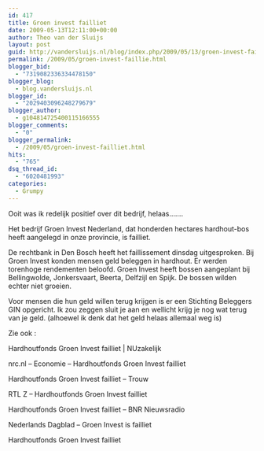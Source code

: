 ```yaml
---
id: 417
title: Groen invest failliet
date: 2009-05-13T12:11:00+00:00
author: Theo van der Sluijs
layout: post
guid: http://vandersluijs.nl/blog/index.php/2009/05/13/groen-invest-faillie/
permalink: /2009/05/groen-invest-faillie.html
blogger_bid:
  - "7319082336334478150"
blogger_blog:
  - blog.vandersluijs.nl
blogger_id:
  - "2029403096248279679"
blogger_author:
  - g104814725400115166555
blogger_comments:
  - "0"
blogger_permalink:
  - /2009/05/groen-invest-failliet.html
hits:
  - "765"
dsq_thread_id:
  - "6020481993"
categories:
  - Grumpy
---
```

Ooit was ik redelijk positief over dit bedrijf, helaas…….

Het bedrijf Groen Invest Nederland, dat honderden hectares hardhout-bos heeft aangelegd in onze provincie, is failliet.

De rechtbank in Den Bosch heeft het faillissement dinsdag uitgesproken. Bij Groen Invest konden mensen geld beleggen in hardhout. Er werden torenhoge rendementen beloofd. Groen Invest heeft bossen aangeplant bij Bellingwolde, Jonkersvaart, Beerta, Delfzijl en Spijk. De bossen wilden echter niet groeien.

Voor mensen die hun geld willen terug krijgen is er een Stichting Beleggers GIN opgericht. Ik zou zeggen sluit je aan en wellicht krijg je nog wat terug van je geld. (alhoewel ik denk dat het geld helaas allemaal weg is)

Zie ook :

Hardhoutfonds Groen Invest failliet | NUzakelijk

nrc.nl &#8211; Economie &#8211; Hardhoutfonds Groen Invest failliet

Hardhoutfonds Groen Invest failliet &#8211; Trouw

RTL Z &#8211; Hardhoutfonds Groen Invest failliet

Hardhoutfonds Groen Invest failliet &#8211; BNR Nieuwsradio

Nederlands Dagblad &#8211; Groen Invest is failliet

Hardhoutfonds Groen Invest failliet
